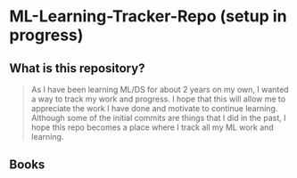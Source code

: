 # ML-Learning-Tracker-Repo (setup in progress)
## What is this repository?
> As I have been learning ML/DS for about 2 years on my own, I wanted a way to track my work and progress. I hope that this will allow me to appreciate the work I have done and motivate to continue learning. Although some of the initial commits are things that I did in the past, I hope this repo becomes a place where I track all my ML work and learning.
## Books


